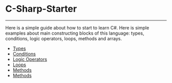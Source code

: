 # C-Sharp-Starter

----
Here is a simple guide about how to start to learn C#. Here is simple examples about main constructing blocks of this language: types, conditions, logic operators, loops, methods and arrays. 

  - [Types]
  - [Conditions]
  - [Logic Operators]
  - [Loops]
  - [Methods]
  - [Methods]


[Types]: <https://github.com/TatevG/C-Sharp-Starter/tree/master/1%20Types>
[Conditions]: <https://github.com/TatevG/C-Sharp-Starter/tree/master/2%20Conditions>
[Logic Operators]: <https://github.com/TatevG/C-Sharp-Starter/tree/master/3%20Logic%20Operators>
[Loops]: <https://github.com/TatevG/C-Sharp-Starter/tree/master/4%20Loops>
[Methods]: <https://github.com/TatevG/C-Sharp-Starter/tree/master/5%20Methods>
[Methods]: <https://github.com/TatevG/C-Sharp-Starter/tree/master/6%20Methods>
[Arrays]: <https://github.com/TatevG/C-Sharp-Starter/tree/master/7%20Arrays>
